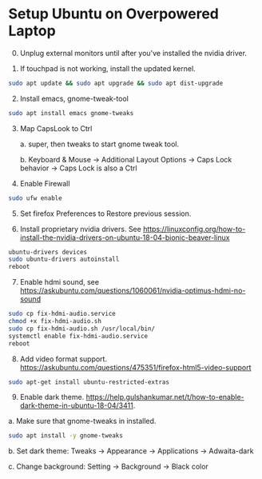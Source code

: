 # Setup Ubuntu on Overpowered Laptop

0. Unplug external monitors until after you've installed the nvidia driver.

1. If touchpad is not working, install the updated kernel. 
```bash
sudo apt update && sudo apt upgrade && sudo apt dist-upgrade
```

2. Install emacs, gnome-tweak-tool
```bash
sudo apt install emacs gnome-tweaks
```

3. Map CapsLook to Ctrl

    a. super, then tweaks to start gnome tweak tool. 
    
    b. Keyboard & Mouse -> Additional Layout Options -> Caps Lock behavior -> Caps Lock is also a Ctrl
    
4. Enable Firewall
```bash
sudo ufw enable
```    

5. Set firefox Preferences to Restore previous session.

6. Install proprietary nvidia drivers. See https://linuxconfig.org/how-to-install-the-nvidia-drivers-on-ubuntu-18-04-bionic-beaver-linux
```bash
ubuntu-drivers devices
sudo ubuntu-drivers autoinstall
reboot
```

7. Enable hdmi sound, see https://askubuntu.com/questions/1060061/nvidia-optimus-hdmi-no-sound
```bash
sudo cp fix-hdmi-audio.service
chmod +x fix-hdmi-audio.sh
sudo cp fix-hdmi-audio.sh /usr/local/bin/
systemctl enable fix-hdmi-audio.service
reboot
```

8. Add video format support. https://askubuntu.com/questions/475351/firefox-html5-video-support
```bash
sudo apt-get install ubuntu-restricted-extras
```

9. Enable dark theme. https://help.gulshankumar.net/t/how-to-enable-dark-theme-in-ubuntu-18-04/3411.

  a. Make sure that gnome-tweaks in installed. 
```bash
sudo apt install -y gnome-tweaks
```

  b. Set dark theme: Tweaks -> Appearance -> Applications -> Adwaita-dark
  
  c. Change background: Setting -> Background -> Black color
  



